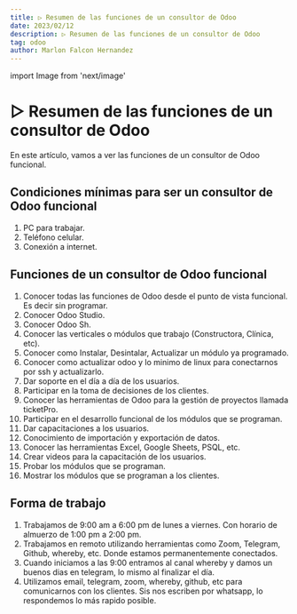 ```yaml
---
title: ▷ Resumen de las funciones de un consultor de Odoo
date: 2023/02/12
description: ▷ Resumen de las funciones de un consultor de Odoo
tag: odoo
author: Marlon Falcon Hernandez
---
```

import Image from 'next/image'

# ▷ Resumen de las funciones de un consultor de Odoo
En este artículo, vamos a ver las funciones de un consultor de Odoo funcional.

## Condiciones mínimas para ser un consultor de Odoo funcional
1. PC para trabajar.
2. Teléfono celular.
3. Conexión a internet.

## Funciones de un consultor de Odoo funcional
1. Conocer todas las funciones de Odoo desde el punto de vista funcional. Es decir sin programar.
2. Conocer Odoo Studio.
3. Conocer Odoo Sh.
4. Conocer las verticales o módulos que trabajo (Constructora, Clínica, etc).
5. Conocer como Instalar, Desintalar, Actualizar un módulo ya programado.
6. Conocer como actualizar odoo y lo minimo de linux para conectarnos por ssh y actualizarlo.
7. Dar soporte en el día a día de los usuarios.
8. Participar en la toma de decisiones de los clientes.
9. Conocer las herramientas de Odoo para la gestión de proyectos llamada ticketPro.
10. Participar en el desarrollo funcional de los módulos que se programan.
11. Dar capacitaciones a los usuarios.
12. Conocimiento de importación y exportación de datos.
13. Conocer las herramientas Excel, Google Sheets, PSQL, etc.
14. Crear videos para la capacitación de los usuarios.
15. Probar los módulos que se programan.
16. Mostrar los módulos que se programan a los clientes.

## Forma de trabajo
1. Trabajamos de 9:00 am a 6:00 pm de lunes a viernes. Con horario de almuerzo de 1:00 pm a 2:00 pm.
2. Trabajamos en remoto utilizando herramientas como Zoom, Telegram, Github, whereby, etc. Donde estamos permanentemente conectados.
3. Cuando iniciamos a las 9:00 entramos al canal whereby y damos un buenos dias en telegram, lo mismo al finalizar el día.
4. Utilizamos email, telegram, zoom, whereby, github, etc para comunicarnos con los clientes. Sis nos escriben por whatsapp, lo respondemos lo más rapido posible.